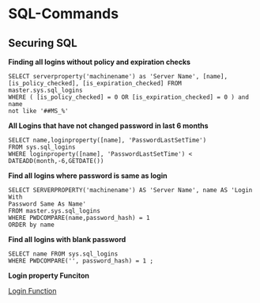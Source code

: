 # SQL-Commands

## Securing SQL

**Finding all logins without policy and expiration checks**
``` 
SELECT serverproperty('machinename') as 'Server Name', [name],
[is_policy_checked], [is_expiration_checked] FROM master.sys.sql_logins
WHERE ( [is_policy_checked] = 0 OR [is_expiration_checked] = 0 ) and name
not like '##MS_%'
```

**All Logins that have not changed password in last 6 months**
```
SELECT name,loginproperty([name], 'PasswordLastSetTime')
FROM sys.sql_logins
WHERE loginproperty([name], 'PasswordLastSetTime') <
DATEADD(month,-6,GETDATE())
```

**Find all logins where password is same as login**
```
SELECT SERVERPROPERTY('machinename') AS 'Server Name', name AS 'Login With
Password Same As Name'
FROM master.sys.sql_logins
WHERE PWDCOMPARE(name,password_hash) = 1
ORDER by name
```

**Find all logins with blank password**
```
SELECT name FROM sys.sql_logins
WHERE PWDCOMPARE('', password_hash) = 1 ;
```

**Login property Funciton**

[Login Function](https://docs.microsoft.com/en-us/sql/t-sql/functions/loginproperty-transact-sql?view=sql-server-ver15)
